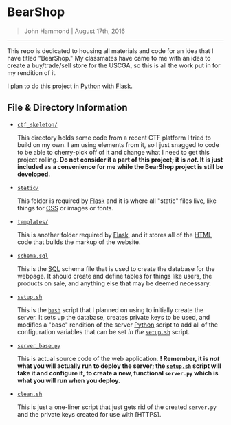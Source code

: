 __BearShop__
=============

> John Hammond | August 17th, 2016

------------------------------

This repo is dedicated to housing all materials and code for an idea that I have titled "BearShop." My classmates have came to me with an idea to create a buy/trade/sell store for the USCGA, so this is all the work put in for my rendition of it.

I plan to do this project in [Python] with [Flask].

File & Directory Information
----------------

* [`ctf_skeleton/`](ctf_skeleton/)
    
    This directory holds some code from a recent CTF platform I tried to build on my own. I am using elements from it, so I just snagged to code to be able to cherry-pick off of it and change what I need to get this project rolling. __Do not consider it a part of this project; it is _not_. It is just included as a convenience for me while the BearShop project is still be developed.__

* [`static/`](static/)
    
    This folder is required by [Flask] and it is where all "static" files live, like things for [CSS] or images or fonts.

* [`templates/`](templates/)
    
    This is another folder required by [Flask], and it stores all of the [HTML] code that builds the markup of the website.

* [`schema.sql`](schema.sql)    
    
    This is the [SQL] schema file that is used to create the database for the webpage. It should create and define tables for things like users, the products on sale, and anything else that may be deemed necessary.

* [`setup.sh`](setup.sh)    
    
    This is the [`bash`][bash] script that I planned on using to initially create the server. It sets up the database, creates private keys to be used, and modifies a "base" rendition of the server [Python] script to add all of the configuration variables that can be set _in the_ [`setup.sh`](setup.sh) script.


* [`server_base.py`](server_base.py)
    
    This is actual source code of the web application. __! Remember, it is _not_ what you will actually run to deploy the server; the [`setup.sh`](setup.sh) script will take it and configure it, to create a new, functional `server.py` which is what you will run when you deploy.__

* [`clean.sh`](clean.sh)
    
    This is just a one-liner script that just gets rid of the created `server.py` and the private keys created for use with [HTTPS].


[Python]: https://www.python.org/
[Flask]: http://flask.pocoo.org/
[SQL]: https://en.wikipedia.org/wiki/SQL
[bash]: https://en.wikipedia.org/wiki/Bash_(Unix_shell)
[CSS]: https://www.w3.org/Style/CSS/Overview.en.html
[HTML]: https://en.wikipedia.org/wiki/HTML
[HTTPS:]: https://en.wikipedia.org/wiki/HTTPS